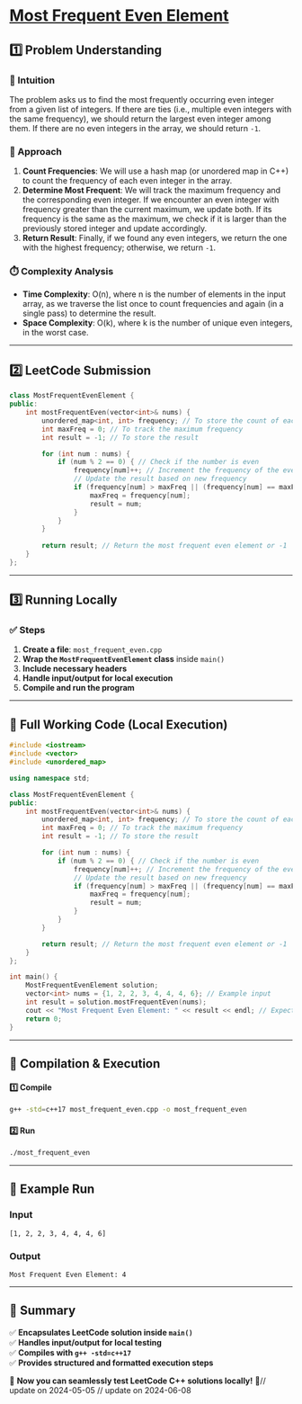 # **[Most Frequent Even Element](https://leetcode.com/problems/most-frequent-even-element/description/)**  

## **1️⃣ Problem Understanding**  
### **📌 Intuition**  
The problem asks us to find the most frequently occurring even integer from a given list of integers. If there are ties (i.e., multiple even integers with the same frequency), we should return the largest even integer among them. If there are no even integers in the array, we should return `-1`. 

### **🚀 Approach**  
1. **Count Frequencies**: We will use a hash map (or unordered map in C++) to count the frequency of each even integer in the array.
2. **Determine Most Frequent**: We will track the maximum frequency and the corresponding even integer. If we encounter an even integer with frequency greater than the current maximum, we update both. If its frequency is the same as the maximum, we check if it is larger than the previously stored integer and update accordingly.
3. **Return Result**: Finally, if we found any even integers, we return the one with the highest frequency; otherwise, we return `-1`.

### **⏱️ Complexity Analysis**  
- **Time Complexity**: O(n), where n is the number of elements in the input array, as we traverse the list once to count frequencies and again (in a single pass) to determine the result.
- **Space Complexity**: O(k), where k is the number of unique even integers, in the worst case.

---  

## **2️⃣ LeetCode Submission**  
```cpp
class MostFrequentEvenElement {
public:
    int mostFrequentEven(vector<int>& nums) {
        unordered_map<int, int> frequency; // To store the count of each even element
        int maxFreq = 0; // To track the maximum frequency
        int result = -1; // To store the result

        for (int num : nums) {
            if (num % 2 == 0) { // Check if the number is even
                frequency[num]++; // Increment the frequency of the even number
                // Update the result based on new frequency
                if (frequency[num] > maxFreq || (frequency[num] == maxFreq && num > result)) {
                    maxFreq = frequency[num];
                    result = num;
                }
            }
        }
        
        return result; // Return the most frequent even element or -1
    }
};  
```  

---  

## **3️⃣ Running Locally**  
### **✅ Steps**  
1. **Create a file**: `most_frequent_even.cpp`  
2. **Wrap the `MostFrequentEvenElement` class** inside `main()`  
3. **Include necessary headers**  
4. **Handle input/output for local execution**  
5. **Compile and run the program**  

---  

## **📝 Full Working Code (Local Execution)**  
```cpp
#include <iostream>
#include <vector>
#include <unordered_map>

using namespace std;

class MostFrequentEvenElement {
public:
    int mostFrequentEven(vector<int>& nums) {
        unordered_map<int, int> frequency; // To store the count of each even element
        int maxFreq = 0; // To track the maximum frequency
        int result = -1; // To store the result

        for (int num : nums) {
            if (num % 2 == 0) { // Check if the number is even
                frequency[num]++; // Increment the frequency of the even number
                // Update the result based on new frequency
                if (frequency[num] > maxFreq || (frequency[num] == maxFreq && num > result)) {
                    maxFreq = frequency[num];
                    result = num;
                }
            }
        }

        return result; // Return the most frequent even element or -1
    }
};

int main() {
    MostFrequentEvenElement solution;
    vector<int> nums = {1, 2, 2, 3, 4, 4, 4, 6}; // Example input
    int result = solution.mostFrequentEven(nums);
    cout << "Most Frequent Even Element: " << result << endl; // Expected output: 4
    return 0;
}
```  

---  

## **🔧 Compilation & Execution**  
#### **1️⃣ Compile**  
```bash
g++ -std=c++17 most_frequent_even.cpp -o most_frequent_even
```  

#### **2️⃣ Run**  
```bash
./most_frequent_even
```  

---  

## **🎯 Example Run**  
### **Input**  
```
[1, 2, 2, 3, 4, 4, 4, 6]
```  
### **Output**  
```
Most Frequent Even Element: 4
```  

---  

## **📌 Summary**  
✅ **Encapsulates LeetCode solution inside `main()`**  
✅ **Handles input/output for local testing**  
✅ **Compiles with `g++ -std=c++17`**  
✅ **Provides structured and formatted execution steps**  

🚀 **Now you can seamlessly test LeetCode C++ solutions locally!** 🚀// update on 2024-05-05
// update on 2024-06-08
